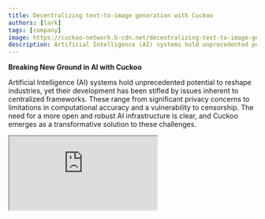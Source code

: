 ```yaml
---
title: Decentralizing text-to-image generation with Cuckoo
authors: [lark]
tags: [company]
image: https://cuckoo-network.b-cdn.net/decentralizing-text-to-image-gen.webp
description: Artificial Intelligence (AI) systems hold unprecedented potential to reshape industries, yet their development has been stifled by issues inherent to centralized frameworks. These range from significant privacy concerns to limitations in computational accuracy and a vulnerability to censorship.
---
```


**Breaking New Ground in AI with Cuckoo**

Artificial Intelligence (AI) systems hold unprecedented potential to reshape industries, yet their development has been stifled by issues inherent to centralized frameworks. These range from significant privacy concerns to limitations in computational accuracy and a vulnerability to censorship. The need for a more open and robust AI infrastructure is clear, and Cuckoo emerges as a transformative solution to these challenges.

<div style={{ position: "relative", paddingTop: "56.25%" }}>
  <iframe
    src="https://customer-wmy0lgubd5pjy3fx.cloudflarestream.com/d5b2ca9a50526dd1151e5126cd212dcd/iframe?poster=https%3A%2F%2Fcustomer-wmy0lgubd5pjy3fx.cloudflarestream.com%2Fd5b2ca9a50526dd1151e5126cd212dcd%2Fthumbnails%2Fthumbnail.jpg%3Ftime%3D%26height%3D600"
    loading="lazy"
    style={{
      border: "none",
      position: "absolute",
      top: 0,
      left: 0,
      height: "100%",
      width: "100%"
    }}
    allow="accelerometer; gyroscope; autoplay; encrypted-media; picture-in-picture;"
    allowFullScreen="true"
  />
</div>

### Why are we building the Cuckoo Platform?

Cuckoo represents an innovative leap forward, establishing a decentralized AI infrastructure that fosters a community-driven governance model. This approach addresses the critical aspects of safety, funding, strategic alignment, and the sustainable evolution of AI models, paving the way for a new era of decentralized intelligence.

#### Overcoming Censorship

Cuckoo enables breakthroughs in accessibility, allowing AI applications to transcend geographical limits and evade restrictive networks, thus democratizing access to cutting-edge AI technologies worldwide.

#### Prioritizing Privacy

At the heart of Cuckoo's ethos is the commitment to user privacy, achieved through advanced statistical and cryptographic methods that maintain high performance while safeguarding user data.

#### Ensuring Trust through Comprehensive Verification

Cuckoo introduces rigorous validation protocols that enhance the authenticity and reliability of results produced by AI models, regardless of their complexity or foundational nature.

### Technical Decentralization of AI with Cuckoo

#### The Cuckoo AI Ecosystem

Leveraging blockchain technology, the Cuckoo AI ecosystem distributes AI tasks across a network of Miners while Coordinators oversee the quality and relevance of the outputs. The ecosystem operates on Cuckoo Pay, a blockchain-based payment system that facilitates smooth transactions within the platform.

<img src="/img/cuckoo-ai-architecture.webp" className="rounded border-2" alt="Cuckoo Decentralized Multimodal AI Platform"/>

#### Key Components of the Cuckoo Ecosystem

- **Miners**: Entities that execute AI tasks using their computational resources.
- **App Builders (Coordinator Nodes)**: Developers who create AI applications and manage task distribution and quality control.
- **Stakers**: Participants who stake tokens to support trustworthy Miners and coordinators.
- **Staking Contract**: A smart contract where Miners and coordinators register and are voted upon by stakers.
- **Blob Storage**: A decentralized solution for storing AI task outputs.
- **Cuckoo Pay**: The payment system for all transactions within the Cuckoo ecosystem.

### Workflow

1. **Registration and Staking**: Miners and App Builders register with the staking contract and stake tokens.
2. **Task Assignment**: Coordinators assign tasks to Miners, who then execute the tasks and upload the results to Blob Storage.
3. **Validation and Payment**: Coordinators validate the results and initiate payments through Cuckoo Pay.
4. **Governance and Compliance**: The platform includes mechanisms like slashing conditions to handle non-compliance and ensure the ecosystem's integrity.

### How to get started?

For AI users, go to https://cuckoo.network/tg. Claim your free points with `/faucet` and then `/imagine <prompt>` the image you want to generate.

> \- /tip \<0x.. or @username\> \<amount\> : tip the recipient address or telegram @username
>
> \- /balance : show the balance of the current account's wallet
>
> \- /imagine \<prompt\> : generate image according to your prompt
>
> \- /faucet : claim your daily free points

<img src="https://cuckoo-network.b-cdn.net/cuckoo-telegram.webp" className="rounded border-2" alt="Cuckoo Decentralized Multimodal AI Platform"/>

For miners and AI App builders, subscribe to the following newsletter for future updates.

<iframe
src="https://cuckoonetwork.substack.com/embed"
width={480}
height={320}
style={{ border: "1px solid #EEE", background: "white" }}
frameBorder={0}
scrolling="no"
/>

### Conclusion

Cuckoo is not just a platform but a paradigm shift in how AI is developed and deployed, emphasizing decentralization, privacy, and community governance. By transforming the landscape of AI development, Cuckoo sets the stage for a more equitable and accessible technological future.

Cuckoo's open infrastructure champions an AI future that is more inclusive, secure, and efficient, promising profound impacts across various sectors and global markets.

